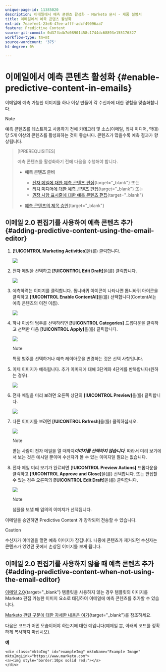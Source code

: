 ```yaml
---
unique-page-id: 11385020
description: 이메일에서 예측 콘텐츠 활성화 - Marketo 문서 - 제품 설명서
title: 이메일에서 예측 콘텐츠 활성화
exl-id: 7eaefee1-23e8-47ee-afff-adcf49096aa7
feature: Predictive Content
source-git-commit: 0d37fbdb7d08901458c1744dc68893e155176327
workflow-type: tm+mt
source-wordcount: '375'
ht-degree: 0%

---
```


# 이메일에서 예측 콘텐츠 활성화 {#enable-predictive-content-in-emails}

이메일에 예측 가능한 이미지를 하나 이상 만들어 각 수신자에 대한 경험을 맞춤화합니다.

>[!NOTE]
>
>예측 콘텐츠를 테스트하고 사용하기 전에 카테고리 및 소스(이메일, 리치 미디어, 막대)당 5개 이상의 콘텐츠를 활성화하는 것이 좋습니다. 콘텐츠가 많을수록 예측 결과가 향상됩니다.

>[!PREREQUISITES]
>
>예측 콘텐츠를 활성화하기 전에 다음을 수행해야 합니다.
>
>* **예측 콘텐츠 준비**
>
>   * [전자 메일에 대한 예측 콘텐츠 편집](/help/marketo/product-docs/predictive-content/working-with-predictive-content/edit-predictive-content-for-emails.md){target="_blank"} 또는
>   * [리치 미디어에 대한 예측 콘텐츠 편집](/help/marketo/product-docs/predictive-content/working-with-predictive-content/edit-predictive-content-for-rich-media.md){target="_blank"} 또는
>   * [권장 사항 표시줄에 대한 예측 콘텐츠 편집](/help/marketo/product-docs/predictive-content/working-with-predictive-content/edit-predictive-content-for-the-recommendation-bar.md){target="_blank"}
>
>* [예측 콘텐츠의 제목 승인](/help/marketo/product-docs/predictive-content/working-with-all-content/approve-a-title-for-predictive-content.md){target="_blank"}

## 이메일 2.0 편집기를 사용하여 예측 콘텐츠 추가 {#adding-predictive-content-using-the-email-editor}

1. **[!UICONTROL Marketing Activities]**&#x200B;을(를) 클릭합니다.

   ![](assets/one.png)

1. 전자 메일을 선택하고 **[!UICONTROL Edit Draft]**&#x200B;을(를) 클릭합니다.

   ![](assets/two.png)

1. 예측하려는 이미지를 클릭합니다. 톱니바퀴 아이콘이 나타나면 톱니바퀴 아이콘을 클릭하고 **[!UICONTROL Enable ContentAI]**&#x200B;을(를) 선택합니다(ContentAI는 예측 콘텐츠의 이전 이름).

   ![](assets/three.png)

1. 하나 이상의 범주를 선택하려면 **[!UICONTROL Categories]** 드롭다운을 클릭하고 선택한 다음 **[!UICONTROL Apply]**&#x200B;을(를) 클릭합니다.

   ![](assets/four.png)

   >[!NOTE]
   >
   >특정 범주를 선택하거나 예측 레이아웃을 변경하는 것은 선택 사항입니다.

1. 이제 이미지가 예측됩니다. 추가 이미지에 대해 3단계와 4단계를 반복합니다(원하는 경우).

   ![](assets/five.png)

1. 전자 메일을 미리 보려면 오른쪽 상단의 **[!UICONTROL Preview]**&#x200B;을(를) 클릭합니다.

   ![](assets/six.png)

1. 다른 이미지를 보려면 **[!UICONTROL Refresh]**&#x200B;을(를) 클릭하십시오.

   ![](assets/seven.png)

   >[!NOTE]
   >
   >받는 사람이 전자 메일을 열 때까지&#x200B;**_이미지를 선택하지 않습니다_**. 따라서 미리 보기에서 보는 것은 예시일 뿐이며 수신자가 볼 수 있는 이미지일 필요는 없습니다.

1. 전자 메일 미리 보기가 완료되면 **[!UICONTROL Preview Actions]** 드롭다운을 클릭하고 **[!UICONTROL Approve and Close]**&#x200B;을(를) 선택합니다. 또는 편집할 수 있는 경우 오른쪽의 **[!UICONTROL Edit Draft]**&#x200B;을(를) 클릭합니다.

   ![](assets/eight.png)

   >[!NOTE]
   >
   >샘플을 보낼 때 임의의 이미지가 선택됩니다.

이메일을 승인하면 Predictive Content 가 장착되어 전송할 수 있습니다.

>[!CAUTION]
>
>수신자가 이메일을 열면 예측 이미지가 잠깁니다. 나중에 콘텐츠가 제거되면 수신자는 콘텐츠가 있었던 곳에서 손상된 이미지를 보게 됩니다.

## 이메일 2.0 편집기를 사용하지 않을 때 예측 콘텐츠 추가 {#adding-predictive-content-when-not-using-the-email-editor}

[이메일 2.0](/help/marketo/product-docs/email-marketing/general/email-editor-2/email-editor-v2-0-overview.md){target="_blank"} 템플릿을 사용하지 않는 경우 템플릿의 이미지를 Marketo 편집 가능한 이미지 요소로 태깅하여 이메일에 예측 콘텐츠를 추가할 수 있습니다.

[Marketo 관련 구문에 대한 자세한 내용은 여기](/help/marketo/product-docs/email-marketing/general/email-editor-2/email-template-syntax.md#elements){target="_blank"}를 참조하세요.

다음은 코드가 어떤 모습이어야 하는지에 대한 예입니다(예제일 뿐, 아래의 코드를 정확하게 복사하지 마십시오).

**예**

```example
<div class="mktoImg" id="exampleImg" mktoName="Example Image" mktoImgLink="https://www.marketo.com">  
<a><img style="border:10px solid red;"></a>  
</div>
```
